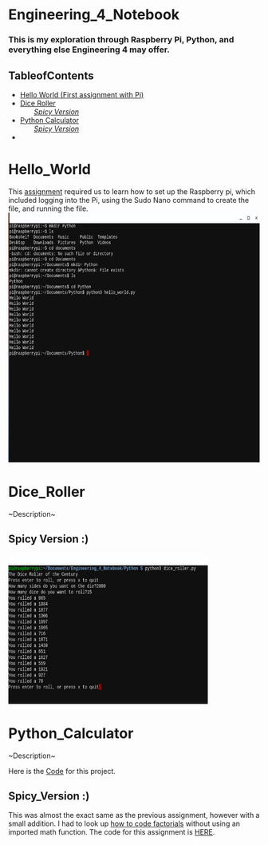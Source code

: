# Engineering_4_Notebook
### This is my exploration through Raspberry Pi, Python, and everything else Engineering 4 may offer.

## TableofContents
* [Hello World (First assignment with Pi)](#Hello_World)
* [Dice Roller](#Dice_Roller) <br/>
&nbsp;&nbsp;&nbsp;&nbsp;&nbsp;&nbsp; *[Spicy Version](#Dice_Roller)*
* [Python Calculator](#Python_Calculator) <br/>
&nbsp;&nbsp;&nbsp;&nbsp;&nbsp;&nbsp; *[Spicy Version](#Spicy_Version)*
* 



# Hello_World
This [assignment](https://github.com/willhk10/Engineering_4_Notebook/blob/main/Python/hello_world.py) required us to learn how to set up the Raspberry pi, which included logging into the Pi, using the Sudo Nano command to create the file, and running the file.
<img src="https://github.com/willhk10/Engineering_4_Notebook/blob/main/Pictures/Spicy_Dice_Roller.png" alt="alt text" width="600" height="500">
# Dice_Roller
~Description~

## Spicy Version :)
<img src="https://github.com/willhk10/Engineering_4_Notebook/blob/main/Pictures/Dice_Roller_Spicy.png" alt="alt text" width="400" height="300">



# Python_Calculator
~Description~

Here is the [Code](https://github.com/willhk10/Engineering_4_Notebook/blob/main/Python/Python_Calculator.py) for this project.

## Spicy_Version :)
This was almost the exact same as the previous assignment, however with a small addition. I had to look up [how to code factorials](https://www.geeksforgeeks.org/factorial-in-python/) without using an imported math function. The code for this assignment is [HERE](https://github.com/willhk10/Engineering_4_Notebook/blob/main/Python/python_calculator_spicy.py).
